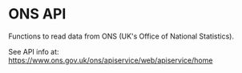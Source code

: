 ONS API
=======

Functions to read data from ONS (UK's Office of National Statistics).

See API info at: https://www.ons.gov.uk/ons/apiservice/web/apiservice/home
